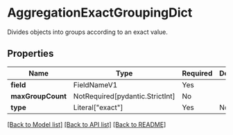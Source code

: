 # AggregationExactGroupingDict

Divides objects into groups according to an exact value.

## Properties
| Name | Type | Required | Description |
| ------------ | ------------- | ------------- | ------------- |
**field** | FieldNameV1 | Yes |  |
**maxGroupCount** | NotRequired[pydantic.StrictInt] | No |  |
**type** | Literal["exact"] | Yes | None |


[[Back to Model list]](../../../../README.md#models-v1-link) [[Back to API list]](../../../../README.md#apis-v1-link) [[Back to README]](../../../../README.md)
